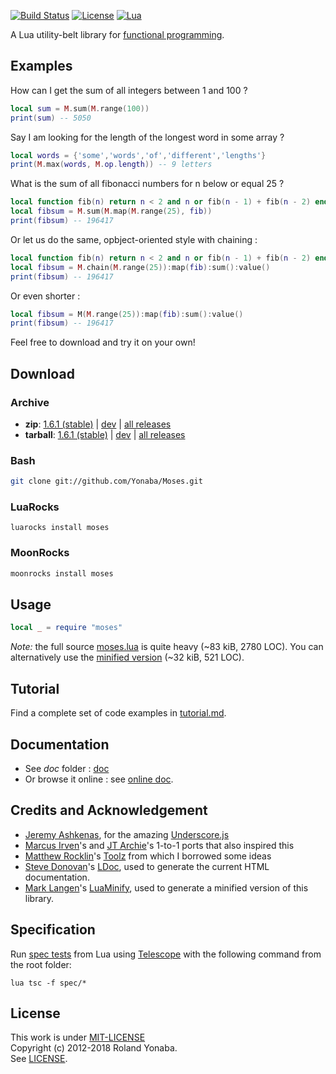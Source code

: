 [![Build Status](https://travis-ci.org/Yonaba/Moses.png)](https://travis-ci.org/Yonaba/Moses)
[![License](http://img.shields.io/badge/Licence-MIT-brightgreen.svg)](LICENSE)
[![Lua](https://img.shields.io/badge/Lua-5.1%2C%205.2%2C%205.3%2C%20JIT-blue.svg)]()

A Lua utility-belt library for [functional programming](http://en.wikipedia.org/wiki/Functional_programming).<br/>

## Examples

How can I get the sum of all integers between 1 and 100 ?

```lua
local sum = M.sum(M.range(100))
print(sum) -- 5050
````
Say I am looking for the length of the longest word in some array ?

```lua
local words = {'some','words','of','different','lengths'}
print(M.max(words, M.op.length)) -- 9 letters
````

What is the sum of all fibonacci numbers for n below or equal 25 ?

```lua
local function fib(n) return n < 2 and n or fib(n - 1) + fib(n - 2) end
local fibsum = M.sum(M.map(M.range(25), fib))
print(fibsum) -- 196417
````

Or let us do the same, opbject-oriented style with chaining :

```lua
local function fib(n) return n < 2 and n or fib(n - 1) + fib(n - 2) end
local fibsum = M.chain(M.range(25)):map(fib):sum():value()
print(fibsum) -- 196417
````

Or even shorter :

```lua
local fibsum = M(M.range(25)):map(fib):sum():value()
print(fibsum) -- 196417
````

Feel free to download and try it on your own!

## Download

### Archive
* __zip__: [1.6.1 (stable)](http://github.com/Yonaba/Moses/archive/Moses-1.6.1-1.zip) | [dev](http://github.com/Yonaba/Moses/archive/master.zip) | [all releases](http://github.com/Yonaba/Moses/tags)
* __tarball__: [1.6.1 (stable)](http://github.com/Yonaba/Moses/archive/Moses-1.6.1-1.tar.gz) | [dev](http://github.com/Yonaba/Moses/archive/master.tar.gz) | [all releases](http://github.com/Yonaba/Moses/tags)

### Bash

```bash
git clone git://github.com/Yonaba/Moses.git
````

### LuaRocks
```
luarocks install moses
````

### MoonRocks

```bash
moonrocks install moses
````

## Usage

```lua
local _ = require "moses"
````

*Note:* the full source [moses.lua](https://github.com/Yonaba/Moses/blob/master/moses.lua) is quite heavy (~83 kiB, 2780 LOC). You can alternatively use the [minified version](https://github.com/Yonaba/Moses/blob/master/moses_min.lua) (~32 kiB, 521 LOC).

## Tutorial

Find a complete set of code examples in [tutorial.md](https://github.com/Yonaba/Moses/blob/master/doc/tutorial.md).
  
## Documentation

* See *doc* folder : [doc](https://github.com/Yonaba/Moses/blob/master/doc)
* Or browse it online : see [online doc](http://yonaba.github.io/Moses/doc).

## Credits and Acknowledgement

* [Jeremy Ashkenas](https://github.com/jashkenas), for the amazing [Underscore.js](http://documentcloud.github.com/underscore/)
* [Marcus Irven](http://mirven.github.com/underscore.lua/)'s and [JT Archie](https://github.com/jtarchie/underscore-lua)'s 1-to-1 ports that also inspired this
* [Matthew Rocklin](https://github.com/mrocklin)'s [Toolz](https://github.com/pytoolz/toolz/) from which I borrowed some ideas
* [Steve Donovan](https://github.com/stevedonovan)'s [LDoc](https://github.com/stevedonovan/ldoc/), used to generate the current HTML documentation.
* [Mark Langen](https://github.com/stravant)'s [LuaMinify](https://github.com/stravant/LuaMinify/), used to generate a minified version of this library.

## Specification

Run [spec tests](https://github.com/Yonaba/Moses/blob/master/spec) from Lua using [Telescope](https://github.com/norman/telescope) with the following command from the root folder:

````
lua tsc -f spec/*
````

## License

This work is under [MIT-LICENSE](http://www.opensource.org/licenses/mit-license.php)<br/>
Copyright (c) 2012-2018 Roland Yonaba. <br/>
See [LICENSE](LICENSE).


